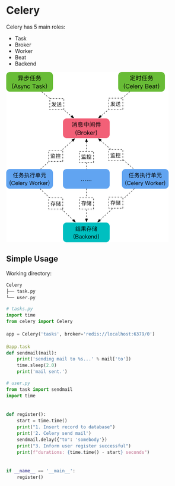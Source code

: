 Celery
======

Celery has 5 main roles:
* Task
* Broker
* Worker
* Beat
* Backend

![celery](./image/celery.png "opt title")

Simple Usage
------------

Working directory:
``` python
Celery
├── task.py
└── user.py
```

``` python
# tasks.py
import time
from celery import Celery

app = Celery('tasks', broker='redis://localhost:6379/0')

@app.task
def sendmail(mail):
    print('sending mail to %s...' % mail['to'])
    time.sleep(2.0)
    print('mail sent.')
```
``` python
# user.py
from task import sendmail
import time


def register():
    start = time.time()
    print("1. Insert record to database")
    print('2. Celery send mail')
    sendmail.delay({"to": 'somebody'})
    print("3. Inform user register successful")
    print(f"durations: {time.time() - start} seconds")


if __name__ == '__main__':
    register()
```

